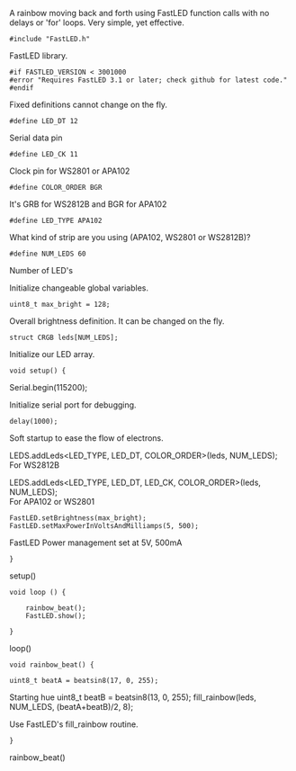  A rainbow moving back and forth using FastLED function calls with no delays or 'for' loops. Very simple, yet effective.
 
    #include "FastLED.h"                                         
    
FastLED library.

    #if FASTLED_VERSION < 3001000
    #error "Requires FastLED 3.1 or later; check github for latest code."
    #endif
 
Fixed definitions cannot change on the fly.

    #define LED_DT 12                                            
    
Serial data pin
    
    #define LED_CK 11                                            
    
Clock pin for WS2801 or APA102
    
    #define COLOR_ORDER BGR                                       
    
It's GRB for WS2812B and BGR for APA102

    #define LED_TYPE APA102                                       
    
What kind of strip are you using (APA102, WS2801 or WS2812B)?

    #define NUM_LEDS 60                                          
    
Number of LED's

Initialize changeable global variables.
    
    uint8_t max_bright = 128;                                     
    
Overall brightness definition. It can be changed on the fly.

    struct CRGB leds[NUM_LEDS];                                   
    
Initialize our LED array.

    void setup() {

   Serial.begin(115200);                                      
   
Initialize serial port for debugging.

    delay(1000);                                               
    
Soft startup to ease the flow of electrons.
    
LEDS.addLeds<LED_TYPE, LED_DT, COLOR_ORDER>(leds, NUM_LEDS);         
For WS2812B

LEDS.addLeds<LED_TYPE, LED_DT, LED_CK, COLOR_ORDER>(leds, NUM_LEDS);   
For APA102 or WS2801
  
    FastLED.setBrightness(max_bright);
    FastLED.setMaxPowerInVoltsAndMilliamps(5, 500);               
    
FastLED Power management set at 5V, 500mA
  
    } 
    
setup()



    void loop () {

        rainbow_beat();
        FastLED.show();

    } 
    
loop()

    void rainbow_beat() {
  
    uint8_t beatA = beatsin8(17, 0, 255);                        
    
Starting hue
    uint8_t beatB = beatsin8(13, 0, 255);
    fill_rainbow(leds, NUM_LEDS, (beatA+beatB)/2, 8);            
    
Use FastLED's fill_rainbow routine.

    } 
    
rainbow_beat()
